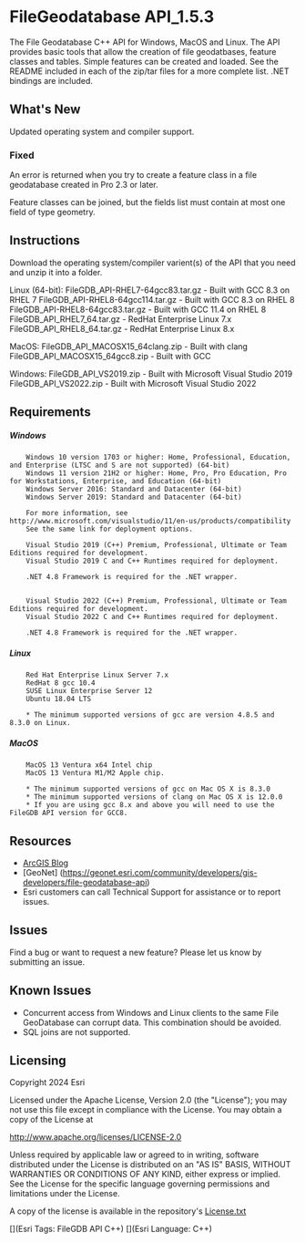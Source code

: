 # FileGeodatabase API_1.5.3
The File Geodatabase C++ API for Windows, MacOS and Linux. The API provides basic tools that allow the creation of file geodatbases, feature classes and tables. Simple features can be created and loaded. See the README included in each of the zip/tar files for a more complete list. .NET bindings are included.

## What's New
Updated operating system and compiler support.

### Fixed 
An error is returned when you try to create a feature class in a file geodatabase created in Pro 2.3 or later.

Feature classes can be joined, but the fields list must contain at most one field of type geometry.

## Instructions
Download the operating system/compiler varient(s) of the API that you need and unzip it into a folder.

Linux (64-bit):
	FileGDB_API-RHEL7-64gcc83.tar.gz - Built with GCC 8.3 on RHEL 7
	        FileGDB_API-RHEL8-64gcc114.tar.gz - Built with GCC 8.3 on RHEL 8
	        FileGDB_API-RHEL8-64gcc83.tar.gz - Built with GCC 11.4 on RHEL 8
	        FileGDB_API_RHEL7_64.tar.gz - RedHat Enterprise Linux 7.x
	        FileGDB_API_RHEL8_64.tar.gz - RedHat Enterprise Linux 8.x

MacOS:
        FileGDB_API_MACOSX15_64clang.zip - Built with clang
        FileGDB_API_MACOSX15_64gcc8.zip - Built with GCC

Windows:
        FileGDB_API_VS2019.zip - Built with Microsoft Visual Studio 2019
        FileGDB_API_VS2022.zip - Built with Microsoft Visual Studio 2022

## Requirements

##### Windows
        
        Windows 10 version 1703 or higher: Home, Professional, Education, and Enterprise (LTSC and S are not supported) (64-bit)
        Windows 11 version 21H2 or higher: Home, Pro, Pro Education, Pro for Workstations, Enterprise, and Education (64-bit)		
        Windows Server 2016: Standard and Datacenter (64-bit)
        Windows Server 2019: Standard and Datacenter (64-bit)
		
        For more information, see http://www.microsoft.com/visualstudio/11/en-us/products/compatibility
        See the same link for deployment options.
		
        Visual Studio 2019 (C++) Premium, Professional, Ultimate or Team Editions required for development.
        Visual Studio 2019 C and C++ Runtimes required for deployment.

        .NET 4.8 Framework is required for the .NET wrapper.

		
        Visual Studio 2022 (C++) Premium, Professional, Ultimate or Team Editions required for development.
        Visual Studio 2022 C and C++ Runtimes required for deployment.
        
        .NET 4.8 Framework is required for the .NET wrapper.
		 
##### Linux
        Red Hat Enterprise Linux Server 7.x
        RedHat 8 gcc 10.4
        SUSE Linux Enterprise Server 12
        Ubuntu 18.04 LTS
	
        * The minimum supported versions of gcc are version 4.8.5 and 8.3.0 on Linux.
		
##### MacOS
        MacOS 13 Ventura x64 Intel chip
        MacOS 13 Ventura M1/M2 Apple chip.
		
        * The minimum supported versions of gcc on Mac OS X is 8.3.0
        * The minimum supported versions of clang on Mac OS X is 12.0.0
		* If you are using gcc 8.x and above you will need to use the FileGDB API version for GCC8.

## Resources
* [ArcGIS Blog](http://blogs.esri.com/esri/arcgis/)
* [GeoNet] (https://geonet.esri.com/community/developers/gis-developers/file-geodatabase-api)
* Esri customers can call Technical Support for assistance or to report issues.

## Issues

Find a bug or want to request a new feature?  Please let us know by submitting an issue.

##  Known Issues 
* Concurrent access from Windows and Linux clients to the same File GeoDatabase can corrupt data. This combination should be avoided.
* SQL joins are not supported.


## Licensing
Copyright 2024 Esri

Licensed under the Apache License, Version 2.0 (the "License");
you may not use this file except in compliance with the License.
You may obtain a copy of the License at

   http://www.apache.org/licenses/LICENSE-2.0

Unless required by applicable law or agreed to in writing, software
distributed under the License is distributed on an "AS IS" BASIS,
WITHOUT WARRANTIES OR CONDITIONS OF ANY KIND, either express or implied.
See the License for the specific language governing permissions and
limitations under the License.

A copy of the license is available in the repository's [License.txt](License.txt)

[](Esri Tags: FileGDB API C++)
[](Esri Language: C++)​
